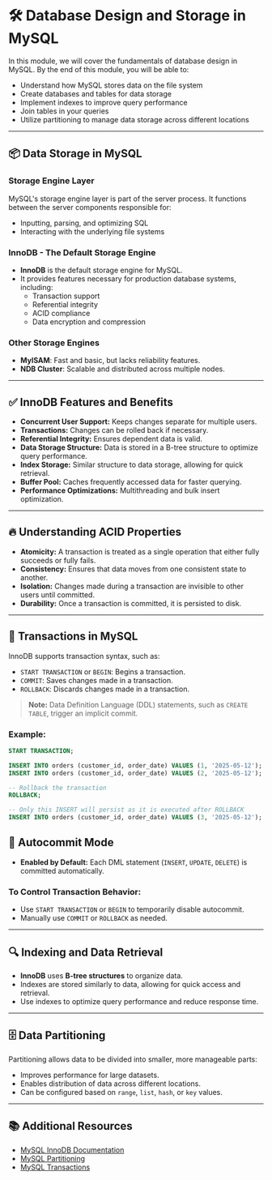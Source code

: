 # 🛠️ Database Design and Storage in MySQL

In this module, we will cover the fundamentals of database design in MySQL. By the end of this module, you will be able to:

- Understand how MySQL stores data on the file system
- Create databases and tables for data storage
- Implement indexes to improve query performance
- Join tables in your queries
- Utilize partitioning to manage data storage across different locations

---

## 📦 Data Storage in MySQL

### Storage Engine Layer
MySQL's storage engine layer is part of the server process. It functions between the server components responsible for:

- Inputting, parsing, and optimizing SQL
- Interacting with the underlying file systems

### InnoDB - The Default Storage Engine
- **InnoDB** is the default storage engine for MySQL.
- It provides features necessary for production database systems, including:
  - Transaction support
  - Referential integrity
  - ACID compliance
  - Data encryption and compression

### Other Storage Engines
- **MyISAM**: Fast and basic, but lacks reliability features.
- **NDB Cluster**: Scalable and distributed across multiple nodes.

---

## ✅ InnoDB Features and Benefits

- **Concurrent User Support:** Keeps changes separate for multiple users.
- **Transactions:** Changes can be rolled back if necessary.
- **Referential Integrity:** Ensures dependent data is valid.
- **Data Storage Structure:** Data is stored in a B-tree structure to optimize query performance.
- **Index Storage:** Similar structure to data storage, allowing for quick retrieval.
- **Buffer Pool:** Caches frequently accessed data for faster querying.
- **Performance Optimizations:** Multithreading and bulk insert optimization.

---

## 🔥 Understanding ACID Properties

- **Atomicity:** A transaction is treated as a single operation that either fully succeeds or fully fails.
- **Consistency:** Ensures that data moves from one consistent state to another.
- **Isolation:** Changes made during a transaction are invisible to other users until committed.
- **Durability:** Once a transaction is committed, it is persisted to disk.

---

## 📝 Transactions in MySQL

InnoDB supports transaction syntax, such as:

- `START TRANSACTION` or `BEGIN`: Begins a transaction.
- `COMMIT`: Saves changes made in a transaction.
- `ROLLBACK`: Discards changes made in a transaction.

> **Note:** Data Definition Language (DDL) statements, such as `CREATE TABLE`, trigger an implicit commit.

### Example:

```sql
START TRANSACTION;

INSERT INTO orders (customer_id, order_date) VALUES (1, '2025-05-12');
INSERT INTO orders (customer_id, order_date) VALUES (2, '2025-05-12');

-- Rollback the transaction
ROLLBACK;

-- Only this INSERT will persist as it is executed after ROLLBACK
INSERT INTO orders (customer_id, order_date) VALUES (3, '2025-05-12');

```

## 🚀 Autocommit Mode  

- **Enabled by Default:** Each DML statement (`INSERT`, `UPDATE`, `DELETE`) is committed automatically.  

### To Control Transaction Behavior:  
- Use `START TRANSACTION` or `BEGIN` to temporarily disable autocommit.  
- Manually use `COMMIT` or `ROLLBACK` as needed.  

---

## 🔍 Indexing and Data Retrieval  

- **InnoDB** uses **B-tree structures** to organize data.  
- Indexes are stored similarly to data, allowing for quick access and retrieval.  
- Use indexes to optimize query performance and reduce response time.  

---

## 🗄️ Data Partitioning  

Partitioning allows data to be divided into smaller, more manageable parts:  

- Improves performance for large datasets.  
- Enables distribution of data across different locations.  
- Can be configured based on `range`, `list`, `hash`, or `key` values.  

---

## 📚 Additional Resources  

- [MySQL InnoDB Documentation](https://dev.mysql.com/doc/refman/8.0/en/innodb-storage-engine.html)  
- [MySQL Partitioning](https://dev.mysql.com/doc/refman/8.0/en/partitioning.html)  
- [MySQL Transactions](https://dev.mysql.com/doc/refman/8.0/en/commit.html)  
